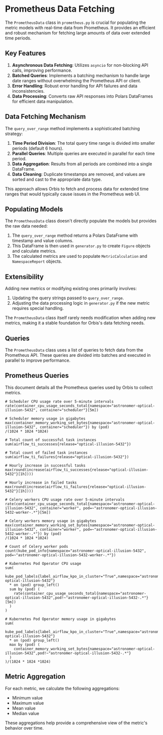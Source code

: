 # Prometheus Data Fetching

The `PrometheusData` class in `prometheus.py` is crucial for populating the metric models with real-time data from Prometheus. It provides an efficient and robust mechanism for fetching large amounts of data over extended time periods.

## Key Features

1. **Asynchronous Data Fetching**: Utilizes `asyncio` for non-blocking API calls, improving performance.
2. **Batched Queries**: Implements a batching mechanism to handle large date ranges without overwhelming the Prometheus API or client.
3. **Error Handling**: Robust error handling for API failures and data inconsistencies.
4. **Data Processing**: Converts raw API responses into Polars DataFrames for efficient data manipulation.

## Data Fetching Mechanism

The `query_over_range` method implements a sophisticated batching strategy:

1. **Time Period Division**: The total query time range is divided into smaller periods (default 6 hours).
2. **Parallel Queries**: Multiple queries are executed in parallel for each time period.
3. **Data Aggregation**: Results from all periods are combined into a single DataFrame.
4. **Data Cleaning**: Duplicate timestamps are removed, and values are sorted and cast to the appropriate data type.

This approach allows Orbis to fetch and process data for extended time ranges that would typically cause issues in the Prometheus web UI.

## Populating Models

The `PrometheusData` class doesn't directly populate the models but provides the raw data needed:

1. The `query_over_range` method returns a Polars DataFrame with timestamp and value columns.
2. This DataFrame is then used in `generator.py` to create `Figure` objects and calculate metrics.
3. The calculated metrics are used to populate `MetricCalculation` and `NamespaceReport` objects.

## Extensibility

Adding new metrics or modifying existing ones primarily involves:

1. Updating the query strings passed to `query_over_range`.
2. Adjusting the data processing logic in `generator.py` if the new metric requires special handling.

The `PrometheusData` class itself rarely needs modification when adding new metrics, making it a stable foundation for Orbis's data fetching needs.

## Queries

The `PrometheusData` class uses a list of queries to fetch data from the Prometheus API. These queries are divided into batches and executed in parallel to improve performance.

## Prometheus Queries

This document details all the Prometheus queries used by Orbis to collect metrics.

```promql
# Scheduler CPU usage rate over 5-minute intervals
rate(container_cpu_usage_seconds_total{namespace="astronomer-optical-illusion-5432", container="scheduler"}[5m])

# Scheduler memory usage in gigabytes
max(container_memory_working_set_bytes{namespace="astronomer-optical-illusion-5432", container="scheduler"}) by (pod)
/(1024 * 1024 *1024)

# Total count of successful task instances
sum(airflow_ti_successes{release="optical-illusion-5432"})

# Total count of failed task instances
sum(airflow_ti_failures{release="optical-illusion-5432"})

# Hourly increase in successful tasks
max(round(increase(airflow_ti_successes{release="optical-illusion-5432"}[1h])))

# Hourly increase in failed tasks
max(round(increase(airflow_ti_failures{release="optical-illusion-5432"}[1h])))

# Celery workers CPU usage rate over 5-minute intervals
rate(container_cpu_usage_seconds_total{namespace="astronomer-optical-illusion-5432", container="worker", pod=~"astronomer-optical-illusion-5432-worker-.*"}[5m])

# Celery workers memory usage in gigabytes
max(container_memory_working_set_bytes{namespace="astronomer-optical-illusion-5432", container="worker", pod=~"astronomer-optical-illusion-5432-worker-.*"}) by (pod)
/(1024 * 1024 *1024)

# Count of Celery worker pods
count(kube_pod_info{namespace="astronomer-optical-illusion-5432", pod=~"astronomer-optical-illusion-5432-worker-.*"})

# Kubernetes Pod Operator CPU usage
sum(
  kube_pod_labels{label_airflow_kpo_in_cluster="True",namespace="astronomer-optical-illusion-5432"}
  * on (pod) group_left()
  sum by (pod) (
    rate(container_cpu_usage_seconds_total{namespace="astronomer-optical-illusion-5432",pod!~"astronomer-optical-illusion-5432-.*"}[5m])
  )
)

# Kubernetes Pod Operator memory usage in gigabytes
sum(
  kube_pod_labels{label_airflow_kpo_in_cluster="True",namespace="astronomer-optical-illusion-5432"}
  * on (pod) group_left()
  max by (pod) (
    container_memory_working_set_bytes{namespace="astronomer-optical-illusion-5432",pod!~"astronomer-optical-illusion-5432-.*"}
  )
)/(1024 * 1024 *1024)
```

## Metric Aggregation

For each metric, we calculate the following aggregations:
- Minimum value
- Maximum value
- Mean value
- Median value

These aggregations help provide a comprehensive view of the metric's behavior over time.